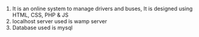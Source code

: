 1.  It is an online system to manage drivers and buses, It is designed using HTML, CSS, PHP & JS
2.  localhost server used is wamp server 
3.  Database used is mysql
